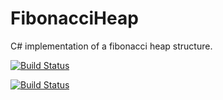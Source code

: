 FibonacciHeap
=============

C# implementation of a fibonacci heap structure.

[![Build Status](https://travis-ci.org/sqeezy/FibonacciHeap.svg?branch=master)](https://travis-ci.org/sqeezy/FibonacciHeap)

[![Build Status](https://travis-ci.org/sqeezy/FibonacciHeap.svg?branch=dotnet_core)](https://travis-ci.org/sqeezy/FibonacciHeap)
